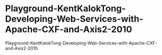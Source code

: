 # Playground-KentKaIokTong-Developing-Web-Services-with-Apache-CXF-and-Axis2-2010
Playground-KentKaIokTong-Developing-Web-Services-with-Apache-CXF-and-Axis2-2010
